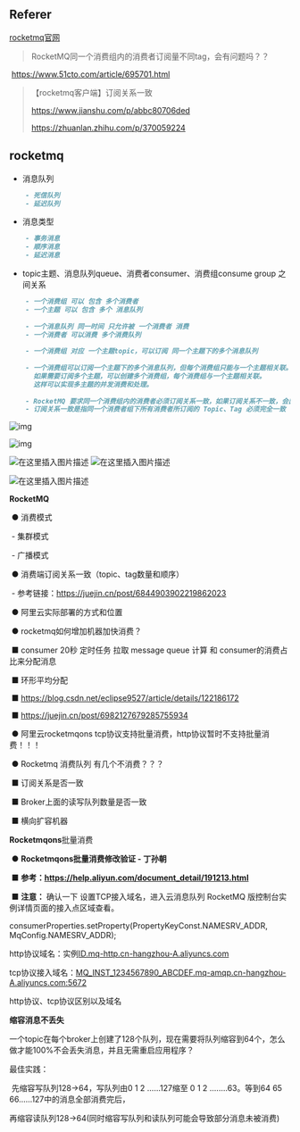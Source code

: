 ## Referer

[rocketmq官网](https://rocketmq.apache.org/)

> RocketMQ同一个消费组内的消费者订阅量不同tag，会有问题吗？？

​		https://www.51cto.com/article/695701.html

> 【rocketmq客户端】订阅关系一致
>
> https://www.jianshu.com/p/abbc80706ded
>
> https://zhuanlan.zhihu.com/p/370059224

## rocketmq

- 消息队列

```markdown
	- 死信队列
	- 延迟队列
```

- 消息类型

```markdown
	- 事务消息
	- 顺序消息
	- 延迟消息
```

- topic主题、消息队列queue、消费者consumer、消费组consume group 之间关系

```markdown
	- 一个消费组 可以 包含 多个消费者
	- 一个主题 可以 包含 多个 消息队列
	
	- 一个消息队列 同一时间 只允许被 一个消费者 消费
	- 一个消费者 可以消费 多个消费队列
	
	- 一个消费组 对应 一个主题topic，可以订阅 同一个主题下的多个消息队列 
	
	- 一个消费组可以订阅一个主题下的多个消息队列，但每个消费组只能与一个主题相关联。
	  如果需要订阅多个主题，可以创建多个消费组，每个消费组与一个主题相关联。
	  这样可以实现多主题的并发消费和处理。
	  
	- RocketMQ 要求同一个消费组内的消费者必须订阅关系一致，如果订阅关系不一致，会出现消息丢失的问题
	- 订阅关系一致是指同一个消费者组下所有消费者所订阅的 Topic、Tag 必须完全一致
```

![img](https://pic1.zhimg.com/80/v2-df9f806108165dcd05cc537c4ad94a04_720w.webp)

![img](https://s6.51cto.com/oss/202112/17/d0cade6c9bf5cb06530b9ae844957452.png)



<img src="https://img-blog.csdnimg.cn/2911b9bca6814f15ac4a8fe2358f15ee.png?x-oss-process=image/watermark,type_ZmFuZ3poZW5naGVpdGk,shadow_10,text_aHR0cHM6Ly9ibG9nLmNzZG4ubmV0L3l1YW5jaGFuZ2xpYW5n,size_16,color_FFFFFF,t_70" alt="在这里插入图片描述"  />

<img src="https://img-blog.csdnimg.cn/1f8a917c2f6640f391e1604a409a97cd.png?x-oss-process=image/watermark,type_ZmFuZ3poZW5naGVpdGk,shadow_10,text_aHR0cHM6Ly9ibG9nLmNzZG4ubmV0L3l1YW5jaGFuZ2xpYW5n,size_16,color_FFFFFF,t_70" alt="在这里插入图片描述"  />

![在这里插入图片描述](https://img-blog.csdnimg.cn/86023764b9e348d7ae5f881b46a4a221.png?x-oss-process=image/watermark,type_ZmFuZ3poZW5naGVpdGk,shadow_10,text_aHR0cHM6Ly9ibG9nLmNzZG4ubmV0L3l1YW5jaGFuZ2xpYW5n,size_16,color_FFFFFF,t_70)

**RocketMQ**

​                ● 消费模式

​					- 集群模式

​					- 广播模式

​                ● 消费端订阅关系一致（topic、tag数量和顺序）

​					- 参考链接：https://juejin.cn/post/6844903902219862023

​                ● 阿里云实际部署的方式和位置

​                ● rocketmq如何增加机器加快消费？

​               	 ■ consumer 20秒 定时任务 拉取 message queue 计算 和 consumer的消费占比来分配消息

​               	 ■ 环形平均分配

​              	  ■ https://blog.csdn.net/eclipse9527/article/details/122186172

​              	  ■ https://juejin.cn/post/6982127679285755934

​                ● 阿里云rocketmqons tcp协议支持批量消费，http协议暂时不支持批量消费！！！

​                ● Rocketmq 消费队列 有几个不消费？？？

​              	  ■ 订阅关系是否一致

​               	 ■ Broker上面的读写队列数量是否一致

​              	  ■ 横向扩容机器

**Rocketmqons**批量消费

​                ● **Rocketmqons批量消费修改验证 - 丁孙朝**

​               	 ■ **参考：https://help.aliyun.com/document_detail/191213.html**

​               	 ■ **注意：** 确认一下 设置TCP接入域名，进入云消息队列 RocketMQ 版控制台实例详情页面的接入点区域查看。

consumerProperties.setProperty(PropertyKeyConst.NAMESRV_ADDR, MqConfig.NAMESRV_ADDR);



http协议域名：实例[ID.mq-http.cn-hangzhou-A.aliyuncs.com](http://ID.mq-http.cn-hangzhou-A.aliyuncs.com)



tcp协议接入域名：[MQ_INST_1234567890_ABCDEF.mq-amqp.cn-hangzhou-A.aliyuncs.com:5672](http://mq_inst_1234567890_abcdef.mq-amqp.cn-hangzhou-a.aliyuncs.com:5672)



http协议、tcp协议区别以及域名



**缩容消息不丢失**

一个topic在每个broker上创建了128个队列，现在需要将队列缩容到64个，怎么做才能100%不会丢失消息，并且无需重启应用程序？

最佳实践：

​		先缩容写队列128->64，写队列由0 1 2 ......127缩至 0 1 2 ........63。等到64 65 66......127中的消息全部消费完后，

​		再缩容读队列128->64(同时缩容写队列和读队列可能会导致部分消息未被消费)
